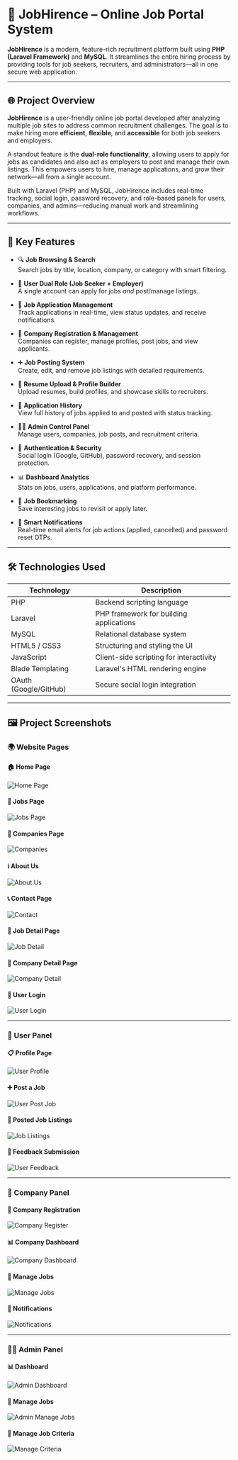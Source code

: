 # 🎯 JobHirence – Online Job Portal System

**JobHirence** is a modern, feature-rich recruitment platform built using **PHP (Laravel Framework)** and **MySQL**. It streamlines the entire hiring process by providing tools for job seekers, recruiters, and administrators—all in one secure web application.

---

## 🌐 Project Overview

**JobHirence** is a user-friendly online job portal developed after analyzing multiple job sites to address common recruitment challenges. The goal is to make hiring more **efficient**, **flexible**, and **accessible** for both job seekers and employers.

A standout feature is the **dual-role functionality**, allowing users to apply for jobs as candidates and also act as employers to post and manage their own listings. This empowers users to hire, manage applications, and grow their network—all from a single account.

Built with Laravel (PHP) and MySQL, JobHirence includes real-time tracking, social login, password recovery, and role-based panels for users, companies, and admins—reducing manual work and streamlining workflows.

---

## 🧩 Key Features

- 🔍 **Job Browsing & Search**  
  Search jobs by title, location, company, or category with smart filtering.

- 👤 **User Dual Role (Job Seeker + Employer)**  
  A single account can apply for jobs *and* post/manage listings.

- 📝 **Job Application Management**  
  Track applications in real-time, view status updates, and receive notifications.

- 🏢 **Company Registration & Management**  
  Companies can register, manage profiles, post jobs, and view applicants.

- ➕ **Job Posting System**  
  Create, edit, and remove job listings with detailed requirements.

- 📁 **Resume Upload & Profile Builder**  
  Upload resumes, build profiles, and showcase skills to recruiters.

- 📅 **Application History**  
  View full history of jobs applied to and posted with status tracking.

- 🧑‍💼 **Admin Control Panel**  
  Manage users, companies, job posts, and recruitment criteria.

- 🔐 **Authentication & Security**  
  Social login (Google, GitHub), password recovery, and session protection.

- 📊 **Dashboard Analytics**  
  Stats on jobs, users, applications, and platform performance.

- 📌 **Job Bookmarking**  
  Save interesting jobs to revisit or apply later.

- 🧠 **Smart Notifications**  
  Real-time email alerts for job actions (applied, cancelled) and password reset OTPs.

---

## 🛠️ Technologies Used

| Technology           | Description                                 |
|----------------------|---------------------------------------------|
| PHP                  | Backend scripting language                  |
| Laravel              | PHP framework for building applications     |
| MySQL                | Relational database system                  |
| HTML5 / CSS3         | Structuring and styling the UI              |
| JavaScript           | Client-side scripting for interactivity     |
| Blade Templating     | Laravel's HTML rendering engine             |
| OAuth (Google/GitHub)| Secure social login integration             |

---

## 🖼️ Project Screenshots

### 🌍 Website Pages

#### 🏠 Home Page  
![Home Page](screenshots/home.png)

#### 💼 Jobs Page  
![Jobs Page](screenshots/jobs.png)

#### 🏢 Companies Page  
![Companies](screenshots/companies.png)

#### ℹ️ About Us  
![About Us](screenshots/about.png)

#### 📞 Contact Page  
![Contact](screenshots/contact.png)

#### 📄 Job Detail Page  
![Job Detail](screenshots/job-detail.png)

#### 🏢 Company Detail Page  
![Company Detail](screenshots/company-profile.png)

#### 🔐 User Login  
![User Login](screenshots/user-login.png)

---

### 👤 User Panel

#### 📋 Profile Page  
![User Profile](screenshots/user-profile.png)

#### ➕ Post a Job  
![User Post Job](screenshots/user-postJob.png)

#### 📄 Posted Job Listings  
![Job Listings](screenshots/userPostJobListing.png)

#### 📝 Feedback Submission  
![User Feedback](screenshots/user-feedback.png)

---

### 🏢 Company Panel

#### 📝 Company Registration  
![Company Register](screenshots/company-register.png)

#### 📊 Company Dashboard  
![Company Dashboard](screenshots/company-dashboard.png)

#### 📁 Manage Jobs  
![Manage Jobs](screenshots/company-manageJob.png)

#### 🔔 Notifications  
![Notifications](screenshots/company-notification.png)

---

### 🧑‍💼 Admin Panel

#### 📊 Dashboard  
![Admin Dashboard](screenshots/admin-dashboard.png)

#### 🧾 Manage Jobs  
![Admin Manage Jobs](screenshots/admin-manageJobs.png)

#### 🎯 Manage Job Criteria  
![Manage Criteria](screenshots/admin-jobCriteria.png)
